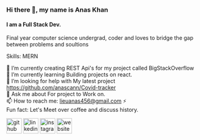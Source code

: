 ### Hi there 👋, my name is Anas Khan
#### I am a Full Stack Dev.
Final year computer science undergrad, coder and loves to bridge the gap between problems and soultions

Skills: MERN

🔭 I’m currently creating REST Api's for my project called BigStackOverflow </br>
🌱 I’m currently learning Building projects on react. </br>
🤔 I’m looking for help with My latest project https://github.com/anascann/Covid-tracker </br> 
💬 Ask me about For project to Work on. </br>
📫 How to reach me: lieuanas456@gmail.com ⚡ </br>
Fun fact: Let's Meet over coffee and discuss history. </br>

[<img src='https://cdn.jsdelivr.net/npm/simple-icons@3.0.1/icons/github.svg' alt='github' height='40'>](https://github.com/https://github.com/anascann)  [<img src='https://cdn.jsdelivr.net/npm/simple-icons@3.0.1/icons/linkedin.svg' alt='linkedin' height='40'>](https://www.linkedin.com/in/https://www.linkedin.com/in/anas-khan-164346192//)  [<img src='https://cdn.jsdelivr.net/npm/simple-icons@3.0.1/icons/instagram.svg' alt='instagram' height='40'>](https://www.instagram.com/anascan__/)  [<img src='https://cdn.jsdelivr.net/npm/simple-icons@3.0.1/icons/icloud.svg' alt='website' height='40'>](www.anaskhan.me)  



